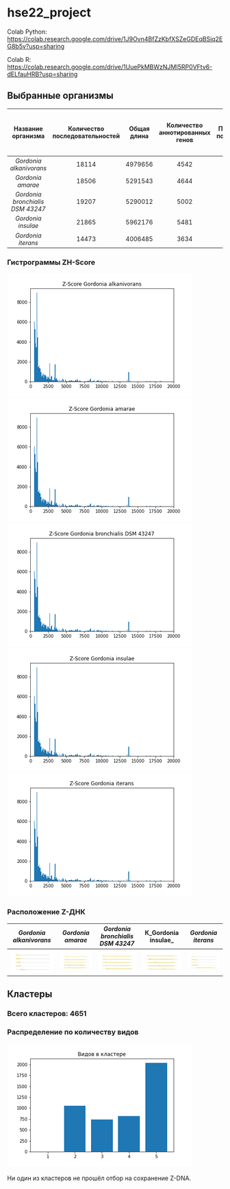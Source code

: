 # hse22_project

Colab Python: https://colab.research.google.com/drive/1J9Ovn4BfZzKbfXSZeGDEqBSiq2EG8b5v?usp=sharing

Colab R: https://colab.research.google.com/drive/1UuePkMBWzNJMI5RP0VFtv6-dELfauHRB?usp=sharing

## Выбранные организмы

| Название организма | Количество последовательностей | Общая длина |  Количество аннотированных генов  | Процент покрытия | Количество участков с ZH-Score > 500  | Общая длина участков с ZH-Score > 500 |
|:-----:|:-------:|:--------:|:-------:|:-------:|:-------:|:-------:|
| _Gordonia alkanivorans_   | 18114 | 4979656 | 4542 | 91.67 | 57900 | 576018 |
| _Gordonia amarae_    | 18506 | 5291543 | 4644 | 90.24 | 56255 | 567694 |
| _Gordonia bronchialis DSM 43247_    | 19207 | 5290012 | 5002 | 92.50 | 63125 | 628254 |
| _Gordonia insulae_   | 21865 | 5962176 | 5481 | 92.33 | 75253 | 751200 |
| _Gordonia iterans_   | 14473 | 4006485 | 3634 | 90.49 | 59055 | 588378 |


### Гистрограммы ZH-Score

![alk](/img/alk.png)
![ama](/img/ama.png)
![bro](/img/bro.png)
![ins](/img/ins.png)
![ite](/img/ite.png)

### Расположение Z-ДНК
| _Gordonia alkanivorans_ | _Gordonia amarae_ | _Gordonia bronchialis DSM 43247_ |  К_Gordonia insulae_  | _Gordonia iterans_ |
|:-----:|:-------:|:--------:|:-------:|:-------:|
|![alk_g](/img/alk_g.png)|![ama_g](/img/ama_g.png)|![bro_g](/img/bro_g.png)|![ins_g](/img/ins_g.png)|![ite](/img/ite_g.png)|


## Кластеры 

### Всего кластеров: 4651
### Распределение по количеству видов

![clusters](/img/clust.png)

Ни один из кластеров не прошёл отбор на сохранение Z-DNA. 
